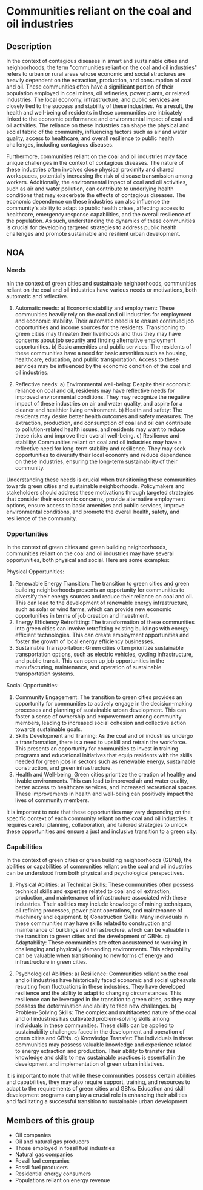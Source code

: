 # Communities reliant on the coal and oil industries

## Description

In the context of contagious diseases in smart and sustainable cities and neighborhoods, the term "communities reliant on the coal and oil industries" refers to urban or rural areas whose economic and social structures are heavily dependent on the extraction, production, and consumption of coal and oil. These communities often have a significant portion of their population employed in coal mines, oil refineries, power plants, or related industries. The local economy, infrastructure, and public services are closely tied to the success and stability of these industries. As a result, the health and well-being of residents in these communities are intricately linked to the economic performance and environmental impact of coal and oil activities. The reliance on these industries can shape the physical and social fabric of the community, influencing factors such as air and water quality, access to healthcare, and overall resilience to public health challenges, including contagious diseases.

Furthermore, communities reliant on the coal and oil industries may face unique challenges in the context of contagious diseases. The nature of these industries often involves close physical proximity and shared workspaces, potentially increasing the risk of disease transmission among workers. Additionally, the environmental impact of coal and oil activities, such as air and water pollution, can contribute to underlying health conditions that may exacerbate the effects of contagious diseases. The economic dependence on these industries can also influence the community's ability to adapt to public health crises, affecting access to healthcare, emergency response capabilities, and the overall resilience of the population. As such, understanding the dynamics of these communities is crucial for developing targeted strategies to address public health challenges and promote sustainable and resilient urban development.

## NOA

### Needs

nIn the context of green cities and sustainable neighborhoods, communities reliant on the coal and oil industries have various needs or motivations, both automatic and reflective. 

1. Automatic needs: 
a) Economic stability and employment: These communities heavily rely on the coal and oil industries for employment and economic stability. Their automatic need is to ensure continued job opportunities and income sources for the residents. Transitioning to green cities may threaten their livelihoods and thus they may have concerns about job security and finding alternative employment opportunities.
b) Basic amenities and public services: The residents of these communities have a need for basic amenities such as housing, healthcare, education, and public transportation. Access to these services may be influenced by the economic condition of the coal and oil industries.

2. Reflective needs: 
a) Environmental well-being: Despite their economic reliance on coal and oil, residents may have reflective needs for improved environmental conditions. They may recognize the negative impact of these industries on air and water quality, and aspire for a cleaner and healthier living environment.
b) Health and safety: The residents may desire better health outcomes and safety measures. The extraction, production, and consumption of coal and oil can contribute to pollution-related health issues, and residents may want to reduce these risks and improve their overall well-being.
c) Resilience and stability: Communities reliant on coal and oil industries may have a reflective need for long-term stability and resilience. They may seek opportunities to diversify their local economy and reduce dependence on these industries, ensuring the long-term sustainability of their community.

Understanding these needs is crucial when transitioning these communities towards green cities and sustainable neighborhoods. Policymakers and stakeholders should address these motivations through targeted strategies that consider their economic concerns, provide alternative employment options, ensure access to basic amenities and public services, improve environmental conditions, and promote the overall health, safety, and resilience of the community.

### Opportunities

In the context of green cities and green building neighborhoods, communities reliant on the coal and oil industries may have several opportunities, both physical and social. Here are some examples:

Physical Opportunities:
1. Renewable Energy Transition: The transition to green cities and green building neighborhoods presents an opportunity for communities to diversify their energy sources and reduce their reliance on coal and oil. This can lead to the development of renewable energy infrastructure, such as solar or wind farms, which can provide new economic opportunities in terms of job creation and investment.
2. Energy Efficiency Retrofitting: The transformation of these communities into green cities can involve retrofitting existing buildings with energy-efficient technologies. This can create employment opportunities and foster the growth of local energy efficiency businesses.
3. Sustainable Transportation: Green cities often prioritize sustainable transportation options, such as electric vehicles, cycling infrastructure, and public transit. This can open up job opportunities in the manufacturing, maintenance, and operation of sustainable transportation systems.

Social Opportunities:
1. Community Engagement: The transition to green cities provides an opportunity for communities to actively engage in the decision-making processes and planning of sustainable urban development. This can foster a sense of ownership and empowerment among community members, leading to increased social cohesion and collective action towards sustainable goals.
2. Skills Development and Training: As the coal and oil industries undergo a transformation, there is a need to upskill and retrain the workforce. This presents an opportunity for communities to invest in training programs and educational initiatives that equip residents with the skills needed for green jobs in sectors such as renewable energy, sustainable construction, and green infrastructure.
3. Health and Well-being: Green cities prioritize the creation of healthy and livable environments. This can lead to improved air and water quality, better access to healthcare services, and increased recreational spaces. These improvements in health and well-being can positively impact the lives of community members.

It is important to note that these opportunities may vary depending on the specific context of each community reliant on the coal and oil industries. It requires careful planning, collaboration, and tailored strategies to unlock these opportunities and ensure a just and inclusive transition to a green city.

### Capabilities

In the context of green cities or green building neighborhoods (GBNs), the abilities or capabilities of communities reliant on the coal and oil industries can be understood from both physical and psychological perspectives.

1. Physical Abilities:
a) Technical Skills: These communities often possess technical skills and expertise related to coal and oil extraction, production, and maintenance of infrastructure associated with these industries. Their abilities may include knowledge of mining techniques, oil refining processes, power plant operations, and maintenance of machinery and equipment.
b) Construction Skills: Many individuals in these communities may have skills related to construction and maintenance of buildings and infrastructure, which can be valuable in the transition to green cities and the development of GBNs.
c) Adaptability: These communities are often accustomed to working in challenging and physically demanding environments. This adaptability can be valuable when transitioning to new forms of energy and infrastructure in green cities.

2. Psychological Abilities:
a) Resilience: Communities reliant on the coal and oil industries have historically faced economic and social upheavals resulting from fluctuations in these industries. They have developed resilience and the ability to adapt to changing circumstances. This resilience can be leveraged in the transition to green cities, as they may possess the determination and ability to face new challenges.
b) Problem-Solving Skills: The complex and multifaceted nature of the coal and oil industries has cultivated problem-solving skills among individuals in these communities. These skills can be applied to sustainability challenges faced in the development and operation of green cities and GBNs.
c) Knowledge Transfer: The individuals in these communities may possess valuable knowledge and experience related to energy extraction and production. Their ability to transfer this knowledge and skills to new sustainable practices is essential in the development and implementation of green urban initiatives.

It is important to note that while these communities possess certain abilities and capabilities, they may also require support, training, and resources to adapt to the requirements of green cities and GBNs. Education and skill development programs can play a crucial role in enhancing their abilities and facilitating a successful transition to sustainable urban development.

## Members of this group

* Oil companies
* Oil and natural gas producers
* Those employed in fossil fuel industries
* Natural gas companies
* Fossil fuel companies
* Fossil fuel producers
* Residential energy consumers
* Populations reliant on energy revenue